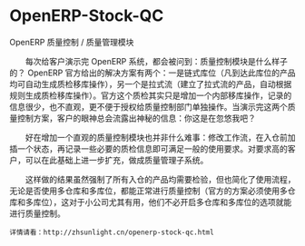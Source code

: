 OpenERP-Stock-QC
======================

OpenERP 质量控制 / 质量管理模块


　　每次给客户演示完 OpenERP 系统，都会被问到：质量控制模块是什么样子的？ OpenERP 官方给出的解决方案有两个：一是链式库位（凡到达此库位的产品均可自动生成质检移库操作），另一个是拉式流（建立了拉式流的产品，自动根据规则生成质检移库操作）。官方这个质检其实只是增加一个内部移库操作，记录的信息很少，也不直观，更不便于授权给质量控制部门单独操作。当演示完这两个质量控制方案，客户的眼神总会流露出神秘的信息：你这是在忽悠我吧？

　　好在增加一个直观的质量控制模块也并非什么难事：修改工作流，在入仓前加插一个状态，再记录一些必要的质检信息即可满足一般的使用要求。对要求高的客户，可以在此基础上进一步扩充，做成质量管理子系统。

　　这样做的结果虽然强制了所有入仓的产品均需要检验，但也简化了使用流程，无论是否使用多仓库和多库位，都能正常进行质量控制（官方的方案必须使用多仓库和多库位），这对于小公司尤其有用，他们不必开启多仓库和多库位的选项就能进行质量控制。

	详情请看：http://zhsunlight.cn/openerp-stock-qc.html